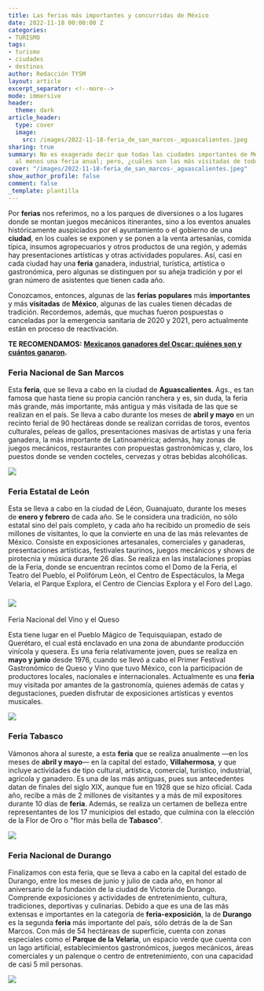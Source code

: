 ```yaml
---
title: Las ferias más importantes y concurridas de México
date: 2022-11-18 00:00:00 Z
categories:
- TURISMO
tags:
- turismo
- ciudades
- destinos
author: Redacción TYSM
layout: article
excerpt_separator: <!--more-->
mode: immersive
header:
  theme: dark
article_header:
  type: cover
  image:
    src: /images/2022-11-18-feria_de_san_marcos-_aguascalientes.jpeg
sharing: true
summary: No es exagerado decir que todas las ciudades importantes de México tienen,
  al menos una feria anual; pero, ¿cuáles son las más visitadas de todo el país?
cover: "/images/2022-11-18-feria_de_san_marcos-_aguascalientes.jpeg"
show_author_profile: false
comment: false
_template: plantilla
---
```







Por **ferias** nos referimos, no a los parques de diversiones o a los lugares donde se montan juegos mecánicos itinerantes, sino a los eventos anuales históricamente auspiciados por el ayuntamiento o el gobierno de una **ciudad**, en los cuales se exponen y se ponen a la venta artesanías, comida típica, insumos agropecuarios y otros productos de una región, y además hay presentaciones artísticas y otras actividades populares. Así, casi en cada ciudad hay una **feria** ganadera, industrial, turística, artística o gastronómica, pero algunas se distinguen por su añeja tradición y por el gran número de asistentes que tienen cada año.

Conozcamos, entonces, algunas de las **ferias** **populares** más **importantes** y más **visitadas** de **México**, algunas de las cuales tienen décadas de tradición. Recordemos, además, que muchas fueron pospuestas o canceladas por la emergencia sanitaria de 2020 y 2021, pero actualmente están en proceso de reactivación.

**TE RECOMENDAMOS:** [**Mexicanos ganadores del Oscar: quiénes son y cuántos ganaron**](https://blog.tonoysumariachi.com/mexicanisimos/2022/04/27/mexicanos-ganadores-del-oscar-quienes-son-y-cuantos-ganaron.html)**.**

### Feria Nacional de San Marcos

Esta **feria**, que se lleva a cabo en la ciudad de **Aguascalientes**. Ags., es tan famosa que hasta tiene su propia canción ranchera y es, sin duda, la feria más grande, más importante, más antigua y más visitada de las que se realizan en el país. Se lleva a cabo durante los meses de **abril y mayo** en un recinto ferial de 90 hectáreas donde se realizan corridas de toros, eventos culturales, peleas de gallos, presentaciones masivas de artistas y una feria ganadera, la más importante de Latinoamérica; además, hay zonas de juegos mecánicos, restaurantes con propuestas gastronómicas y, claro, los puestos donde se venden cocteles, cervezas y otras bebidas alcohólicas.

![](https://upload.wikimedia.org/wikipedia/commons/thumb/f/fc/San_marcos_bullfight_01.jpg/960px-San_marcos_bullfight_01.jpg)

### Feria Estatal de León

Esta se lleva a cabo en la ciudad de Léon, Guanajuato, durante los meses de **enero y febrero** de cada año. Se le considera una tradición, no sólo estatal sino del país completo, y cada año ha recibido un promedio de seis millones de visitantes, lo que la convierte en una de las más relevantes de México. Consiste en exposiciones artesanales, comerciales y ganaderas, presentaciones artísticas, festivales taurinos, juegos mecánicos y shows de pirotecnia y música durante 26 días. Se realiza en las instalaciones propias de la Feria, donde se encuentran recintos como el Domo de la Feria, el Teatro del Pueblo, el Polifórum León, el Centro de Espectáculos, la Mega Velaria, el Parque Explora, el Centro de Ciencias Explora y el Foro del Lago.

### ![](https://upload.wikimedia.org/wikipedia/commons/thumb/2/2d/Circo_Robert%27s.jpg/1024px-Circo_Robert%27s.jpg)

Feria Nacional del Vino y el Queso

Esta tiene lugar en el Pueblo Mágico de Tequisquiapan, estado de Querétaro, el cual está enclavado en una zona de abundante producción vinícola y quesera. Es una feria relativamente joven, pues se realiza en **mayo y junio** desde 1976, cuando se llevó a cabo el Primer Festival Gastronómico de Queso y Vino que tuvo México, con la participación de productores locales, nacionales e internacionales. Actualmente es una **feria** muy visitada por amantes de la gastronomía, quienes además de catas y degustaciones, pueden disfrutar de exposiciones artísticas y eventos musicales.

![](https://upload.wikimedia.org/wikipedia/commons/thumb/7/77/Iglesia_Tequisquiapan_-_panoramio.jpg/1024px-Iglesia_Tequisquiapan_-_panoramio.jpg)

### Feria Tabasco

Vámonos ahora al sureste, a esta **feria** que se realiza anualmente —en los meses de **abril y mayo**— en la capital del estado, **Villahermosa**, y que incluye actividades de tipo cultural, artística, comercial, turístico, industrial, agrícola y ganadero. Es una de las más antiguas, pues sus antecedentes datan de finales del siglo XIX, aunque fue en 1928 que se hizo oficial. Cada año, recibe a más de 2 millones de visitantes y a más de mil expositores durante 10 días de **feria**. Además, se realiza un certamen de belleza entre representantes de los 17 municipios del estado, que culmina con la elección de la Flor de Oro o "flor más bella de **Tabasco**".

![](https://upload.wikimedia.org/wikipedia/commons/thumb/6/66/Feria_Tabasco.Parque_Tabasco_8.jpg/1024px-Feria_Tabasco.Parque_Tabasco_8.jpg)

### Feria Nacional de Durango

Finalizamos con esta feria, que se lleva a cabo en la capital del estado de Durango, entre los meses de junio y julio de cada año, en honor al aniversario de la fundación de la ciudad de Victoria de Durango. Comprende exposiciones y actividades de entretenimiento, cultura, tradiciones, deportivas y culinarias. Debido a que es una de las más extensas e importantes en la categoría de **feria-exposición**, la de **Durango** es la segunda **feria** más importante del país, sólo detrás de la de San Marcos. Con más de 54 hectáreas de superficie, cuenta con zonas especiales como el **Parque de la Velaria**, un espacio verde que cuenta con un lago artificial, establecimientos gastronómicos, juegos mecánicos, áreas comerciales y un palenque o centro de entretenimiento, con una capacidad de casi 5 mil personas.

![](https://upload.wikimedia.org/wikipedia/commons/thumb/5/51/Durango_de_noche.JPG/1024px-Durango_de_noche.JPG)
